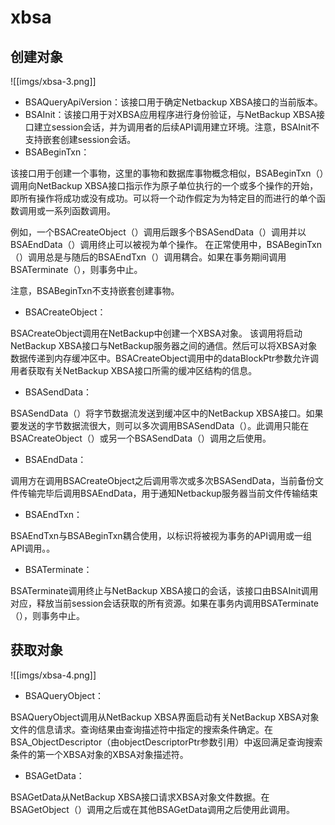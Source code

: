 # xbsa

## 创建对象
![[imgs/xbsa-3.png]]

- BSAQueryApiVersion：该接口用于确定Netbackup XBSA接口的当前版本。
- BSAInit：该接口用于对XBSA应用程序进行身份验证，与NetBackup XBSA接口建立session会话，并为调用者的后续API调用建立环境。注意，BSAInit不支持嵌套创建session会话。
- BSABeginTxn：

该接口用于创建一个事物，这里的事物和数据库事物概念相似，BSABeginTxn（）调用向NetBackup XBSA接口指示作为原子单位执行的一个或多个操作的开始，即所有操作将成功或没有成功。可以将一个动作假定为为特定目的而进行的单个函数调用或一系列函数调用。

例如，一个BSACreateObject（）调用后跟多个BSASendData（）调用并以BSAEndData（）调用终止可以被视为单个操作。 在正常使用中，BSABeginTxn（）调用总是与随后的BSAEndTxn（）调用耦合。如果在事务期间调用BSATerminate（），则事务中止。

注意，BSABeginTxn不支持嵌套创建事物。

- BSACreateObject：

BSACreateObject调用在NetBackup中创建一个XBSA对象。 该调用将启动NetBackup XBSA接口与NetBackup服务器之间的通信。然后可以将XBSA对象数据传递到内存缓冲区中。BSACreateObject调用中的dataBlockPtr参数允许调用者获取有关NetBackup XBSA接口所需的缓冲区结构的信息。

- BSASendData：

BSASendData（）将字节数据流发送到缓冲区中的NetBackup XBSA接口。如果要发送的字节数据流很大，则可以多次调用BSASendData（）。此调用只能在BSACreateObject（）或另一个BSASendData（）调用之后使用。

- BSAEndData：

调用方在调用BSACreateObject之后调用零次或多次BSASendData，当前备份文件传输完毕后调用BSAEndData，用于通知Netbackup服务器当前文件传输结束

- BSAEndTxn：

BSAEndTxn与BSABeginTxn耦合使用，以标识将被视为事务的API调用或一组API调用。。

- BSATerminate：

BSATerminate调用终止与NetBackup XBSA接口的会话，该接口由BSAInit调用对应，释放当前session会话获取的所有资源。如果在事务内调用BSATerminate（），则事务中止。


## 获取对象

![[imgs/xbsa-4.png]]

- BSAQueryObject：

BSAQueryObject调用从NetBackup XBSA界面启动有关NetBackup XBSA对象文件的信息请求。查询结果由查询描述符中指定的搜索条件确定。在BSA_ObjectDescriptor（由objectDescriptorPtr参数引用）中返回满足查询搜索条件的第一个XBSA对象的XBSA对象描述符。

- BSAGetData：

BSAGetData从NetBackup XBSA接口请求XBSA对象文件数据。在BSAGetObject（）调用之后或在其他BSAGetData调用之后使用此调用。
